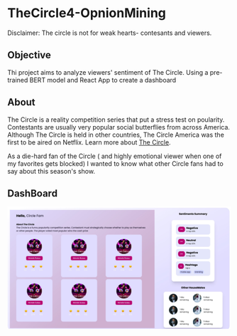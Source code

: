 # TheCircle4-OpnionMining

Disclaimer:
The circle is not for weak hearts- contesants and viewers.

## Objective
Thi project aims to analyze viewers' sentiment of The Circle. Using a pre-trained BERT model and React App to create a dashboard
## About 
The Circle is a reality competition series that put a stress test on poularity. Contestants are usually very popular social butterflies from across America. Although The Circle is held in other countries, The Circle America was the first to be aired on Netflix. Learn more about [The Circle](https://en.wikipedia.org/wiki/The_Circle_(American_TV_series)).

As a die-hard fan of the Circle ( and highly emotional viewer when one of my favorites gets blocked) I wanted to know what other Circle fans had to say about this season's show. 

## DashBoard

![Dashboard](./dashboardmock.jpg)
